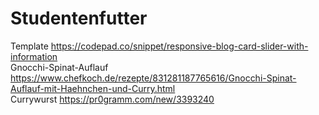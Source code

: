 # Studentenfutter
Template
https://codepad.co/snippet/responsive-blog-card-slider-with-information
\
Gnocchi-Spinat-Auflauf
https://www.chefkoch.de/rezepte/831281187765616/Gnocchi-Spinat-Auflauf-mit-Haehnchen-und-Curry.html
\
Currywurst
https://pr0gramm.com/new/3393240
